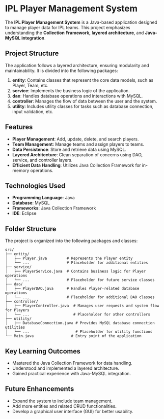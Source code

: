 # IPL Player Management System

The **IPL Player Management System** is a Java-based application designed to manage player data for IPL teams. This project emphasizes understanding the **Collection Framework**, **layered architecture**, and **Java-MySQL integration**.

## Project Structure

The application follows a layered architecture, ensuring modularity and maintainability. It is divided into the following packages:

1. **entity**: Contains classes that represent the core data models, such as Player, Team, etc.
2. **service**: Implements the business logic of the application.
3. **dao**: Handles database operations and interactions with MySQL.
4. **controller**: Manages the flow of data between the user and the system.
5. **utility**: Includes utility classes for tasks such as database connection, input validation, etc.


## Features

- **Player Management**: Add, update, delete, and search players.
- **Team Management**: Manage teams and assign players to teams.
- **Data Persistence**: Store and retrieve data using MySQL.
- **Layered Architecture**: Clean separation of concerns using DAO, service, and controller layers.
- **Efficient Data Handling**: Utilizes Java Collection Framework for in-memory operations.


## Technologies Used

- **Programming Language**: Java
- **Database**: MySQL
- **Frameworks**: Java Collection Framework
- **IDE**: Eclipse 


## Folder Structure

The project is organized into the following packages and classes:

```plaintext
src/
├── entity/
│   ├── Player.java         # Represents the Player entity
│   └── ...                 # Placeholder for additional entities
├── service/
│   ├── PlayerService.java  # Contains business logic for Player operations
│   └── ...                 # Placeholder for future service classes
├── dao/
│   ├── PlayerDAO.java      # Handles Player-related database operations
│   └── ...                 # Placeholder for additional DAO classes
├── controller/
│   ├── PlayerController.java  # Manages user requests and system flow for Players
│   └── ...                    # Placeholder for other controllers
├── utility/
│   ├── DatabaseConnection.java # Provides MySQL database connection utilities
│   └── ...                     # Placeholder for utility functions
└── Main.java                 # Entry point of the application

```

## Key Learning Outcomes
- Mastered the Java Collection Framework for data handling.
- Understood and implemented a layered architecture.
- Gained practical experience with Java-MySQL integration.


## Future Enhancements
- Expand the system to include team management.
- Add more entities and related CRUD functionalities.
- Develop a graphical user interface (GUI) for better usability.


